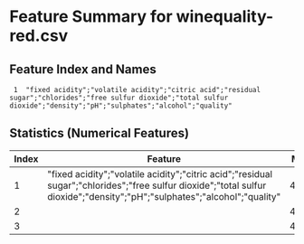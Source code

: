 # Feature Summary for winequality-red.csv

## Feature Index and Names
     1	"fixed acidity";"volatile acidity";"citric acid";"residual sugar";"chlorides";"free sulfur dioxide";"total sulfur dioxide";"density";"pH";"sulphates";"alcohol";"quality"

## Statistics (Numerical Features)

| Index | Feature | Min | Max | Mean | StdDev |
|-------|-------------------|------|------|-------|--------|
| 1 | "fixed acidity";"volatile acidity";"citric acid";"residual sugar";"chlorides";"free sulfur dioxide";"total sulfur dioxide";"density";"pH";"sulphates";"alcohol";"quality" | 4.60 | 15.90 | 8.320 | 1.741 |
| 2 |  | 4.60 | 15.90 | 8.320 | 1.741 |
| 3 |  | 4.60 | 15.90 | 8.320 | 1.741 |
